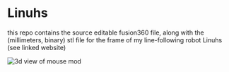 # Linuhs
this repo contains the source editable fusion360 file, along with the (millimeters, binary) stl file for the frame of my line-following robot Linuhs (see linked website)

![3d view of mouse mod](https://raw.githubusercontent.com/AashvikTyagi/writing/main/linuhs/assets/linuhs.avif)
